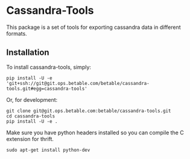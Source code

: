 Cassandra-Tools
===============

This package is a set of tools for exporting cassandra data in different formats.

Installation
------------

To install cassandra-tools, simply:

    pip install -U -e 'git+ssh://git@git.ops.betable.com/betable/cassandra-tools.git#egg=cassandra-tools'

Or, for development:

    git clone git@git.ops.betable.com:betable/cassandra-tools.git
    cd cassandra-tools
    pip install -U -e .

Make sure you have python headers installed so you can compile the C extension for thrift.

    sudo apt-get install python-dev

